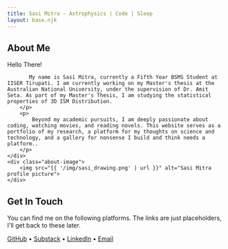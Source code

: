 ```yaml
---
title: Sasi Mitra - Astrophysics | Code | Sleep
layout: base.njk
---
```


<section class="about-me">
    <div class="about-text">
        <h2>About Me</h2>
        <p>
           Hello There!

           My name is Sasi Mitra, currently a Fifth Year BSMS Student at IISER Tirupati. I am currently working on my Master's thesis at the Australian National University, under the supervision of Dr. Amit Seta. As part of my Master's Thesis, I am studying the statistical properties of 3D ISM Distribution.
        </p>
        <p>
            Beyond my academic pursuits, I am deeply passionate about coding, watching movies, and reading novels. This website serves as a portfolio of my research, a platform for my thoughts on science and technology, and a gallery for nonsense I build and think needs a platform..
        </p>
    </div>
    <div class="about-image">
        <img src="{{ '/img/sasi_drawing.png' | url }}" alt="Sasi Mitra profile picture">
    </div>
</section>

## Get In Touch

You can find me on the following platforms. The links are just placeholders, I'll get back to these later.

<div class="social-links">
    <a href="https://github.com/SasiMitraB" target="_blank">GitHub</a> &bull;
    <a href="https://substack.com/@sasimitrabehara?utm_campaign=profile&utm_medium=profile-page" target="_blank">Substack</a> &bull;
    <a href="https://linkedin.com/in/your-username" target="_blank">LinkedIn</a> &bull;
    <a href="mailto:your.email@example.com">Email</a>
</div>